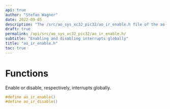 ```yaml
---
api: true
author: "Stefan Wagner"
date: 2022-09-05
description: "The /src/ao_sys_xc32_pic32/ao_ir_enable.h file of the ao real-time operating system."
draft: true
permalink: /api/src/ao_sys_xc32_pic32/ao_ir_enable.h/
subtitle: "Enabling and disabling interrupts globally"
title: "ao_ir_enable.h"
toc: true
---
```


# Functions

Enable or disable, respectively, interrupts globally.

```c
#define ao_ir_enable()
#define ao_ir_disable()
```
